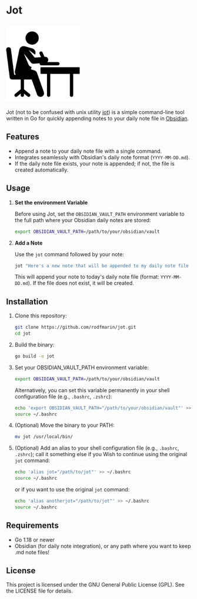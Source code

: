 # Jot
<img src="./resources/writing-svgrepo-com.svg" alt="Jot" width="200" height="200"><br>
---
Jot (not to be confused with unix utility [jot](http://man.freebsd.org/cgi/man.cgi?jot(1))) is a simple command-line tool written in Go for quickly appending notes to your daily note file in [Obsidian](https://obsidian.md/).

## Features
- Append a note to your daily note file with a single command.
- Integrates seamlessly with Obsidian's daily note format (`YYYY-MM-DD.md`).
- If the daily note file exists, your note is appended; if not, the file is created automatically.

## Usage

1. **Set the environment Variable**
   
   Before using Jot, set the `OBSIDIAN_VAULT_PATH` environment variable to the full path where your Obsidian daily notes are stored:
   
   ```bash
   export OBSIDIAN_VAULT_PATH=/path/to/your/obsidian/vault
   ```

2. **Add a Note**
   
   Use the `jot` command followed by your note:
   
   ```bash
   jot "Here's a new note that will be appended to my daily note file in Obsidian"
   ```
   
   This will append your note to today's daily note file (format: `YYYY-MM-DD.md`). If the file does not exist, it will be created.

## Installation

1. Clone this repository:
   ```bash
   git clone https://github.com/rodfmarin/jot.git
   cd jot
   ```
2. Build the binary:
   ```bash
   go build -o jot
   ```
3. Set your OBSIDIAN_VAULT_PATH environment variable:
   ```bash
   export OBSIDIAN_VAULT_PATH=/path/to/your/obsidian/vault
   ```

   Alternatively, you can set this variable permanently in your shell configuration file (e.g., `.bashrc`, `.zshrc`):
   ```bash
   echo 'export OBSIDIAN_VAULT_PATH="/path/to/your/obsidian/vault"' >> ~/.bashrc
   source ~/.bashrc
   ```
4. (Optional) Move the binary to your PATH:
   ```bash
   mv jot /usr/local/bin/
   ```
5. (Optional) Add an alias to your shell configuration file (e.g., `.bashrc`, `.zshrc`); call it something else if you 
   Wish to continue using the original `jot` command:
   ```bash
   echo 'alias jot="/path/to/jot"' >> ~/.bashrc
   source ~/.bashrc
   ```
   or if you want to use the original `jot` command:
   ```bash
   echo 'alias anotherjot="/path/to/jot"' >> ~/.bashrc
   source ~/.bashrc
    ```

## Requirements
- Go 1.18 or newer
- Obsidian (for daily note integration), or any path where you want to keep .md note files!

## License

This project is licensed under the GNU General Public License (GPL). See the LICENSE file for details.
